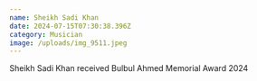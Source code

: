 ```yaml
---
name: Sheikh Sadi Khan
date: 2024-07-15T07:30:38.396Z
category: Musician
image: /uploads/img_9511.jpeg
---
```

Sheikh Sadi Khan received Bulbul Ahmed Memorial Award 2024